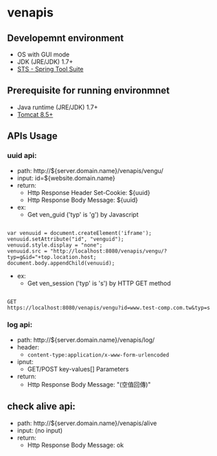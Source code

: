 # venapis

## Developemnt environment
* OS with GUI mode
* JDK (JRE/JDK) 1.7+
* [STS - Spring Tool Suite](https://spring.io/tools3/sts/all)

## Prerequisite for running environmnet
* Java runtime (JRE/JDK) 1.7+
* [Tomcat 8.5+](https://tomcat.apache.org/download-80.cgi)

## APIs Usage
### uuid api:
 * path: http://${server.domain.name}/venapis/vengu/
 * input: id=${website.domain.name}
 * return: 
   * Http Response Header Set-Cookie: ${uuid} 
   * Http Response Body Message: ${uuid}
 * ex:
   * Get ven_guid ('typ' is 'g') by Javascript
<pre><code>
var venuuid = document.createElement('iframe');
venuuid.setAttribute("id", "venguid");
venuuid.style.display = "none";
venuuid.src = "http://localhost:8080/venapis/vengu/?typ=g&id="+top.location.host;
document.body.appendChild(venuuid);	
</code></pre>

 * ex:
   *  Get ven_session ('typ' is 's') by HTTP GET method
<pre><code>
GET
https://localhost:8080/venapis/vengu?id=www.test-comp.com.tw&typ=s
</code></pre>

### log api:
 * path: http://${server.domain.name}/venapis/log/
 * header:
   * `content-type:application/x-www-form-urlencoded`
 * ipnut:
   * GET/POST key-values[] Parameters
 * return:
   * Http Response Body Message: "(空值回傳)"

## check alive api:
 * path: http://${server.domain.name}/venapis/alive
 * input: (no input)
 * return:
   * Http Response Body Message: ok
